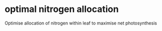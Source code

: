 optimal nitrogen allocation
===========================

Optimise allocation of nitrogen within leaf to maximise net photosynthesis
